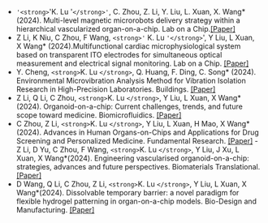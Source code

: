 - `'<strong>`'K. Lu '`</strong>'`, C. Zhou, Z. Li, Y. Liu, L. Xuan, X. Wang* (2024). Multi-level magnetic microrobots delivery strategy within a hierarchical vascularized organ-on-a-chip. Lab on a Chip.[[Paper]](https://doi.org/10.1039/D3LC00770G)
- Z Li, K Niu, C Zhou, F Wang,  `<strong>'` K. Lu `'</strong>`', Y Liu, L Xuan, X Wang* (2024).Multifunctional cardiac microphysiological system based on transparent ITO electrodes for simultaneous optical measurement and electrical signal monitoring. Lab on a Chip. [[Paper]](https://doi.org/10.1039/D3LC00908D)
- Y. Cheng, `<strong>`K. Lu `</strong>`, Q. Huang, F. Ding, C. Song* (2024). Environmental Microvibration Analysis Method for Vibration Isolation Research in High-Precision Laboratories. Buildings. [[Paper]](https://doi.org/10.3390/buildings14051215)
- Z Li, Q Li, C Zhou, `<strong>`K. Lu `</strong>`, Y Liu, L Xuan, X Wang*(2024). Organoid-on-a-chip: Current challenges, trends, and future scope toward medicine. Biomicrofluidics. [[Paper]](https://doi.org/10.1063/5.0171350)
- C Zhou, Z Li, `<strong>`K. Lu `</strong>`, Y Liu, L Xuan, H Mao, X Wang*(2024). Advances in Human Organs-on-Chips and Applications for Drug Screening and Personalized Medicine. Fundamental Research. [[Paper]](https://doi.org/10.1016/j.fmre.2023.12.019)
  -Z Li, D Yu, C Zhou, F Wang, `<strong>`K. Lu `</strong>`, Y Liu, J Xu, L Xuan, X Wang*(2024). Engineering vascularised organoid-on-a-chip: strategies, advances and future perspectives. Biomaterials Translational. [[Paper]](https://doi.org/10.12336/biomatertransl.2024.01.003)
- D Wang, Q Li, C Zhou, Z Li, `<strong>`K. Lu `</strong>`, Y Liu, L Xuan, X Wang*(2024). Dissolvable temporary barrier: a novel paradigm for flexible hydrogel patterning in organ-on-a-chip models. Bio-Design and Manufacturing. [[Paper]](https://doi.org/10.1007/s42242-023-00267-x)
